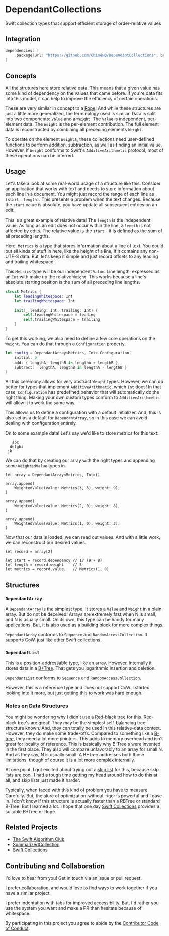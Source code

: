 # DependantCollections
Swift collection types that support efficient storage of order-relative values

## Integration

```swift
dependencies: [
    .package(url: "https://github.com/ChimeHQ/DependantCollections", branch: "main")
]
```

## Concepts

All the strutures here store relative data. This means that a given value has some kind of dependency on the values that came before. If you're data fits into this model, it can help to improve the efficiency of certain operations.

These are very similar in concept to a [Rope](https://en.wikipedia.org/wiki/Rope_(data_structure)). And while these structures are just a little more generalized, the terminology used is similar. Data is split into two components: `Value` and a `Weight`. The `Value` is independent, per-element data. The `Weight` is the per-element contribution. The full element data is reconstructed by combining all preceding elements `Weight`.

To operate on the element `Weight`s, these collections need user-defined functions to perform addition, subtraction, as well as finding an initial value. However, if `Weight` conforms to Swift's `AdditiveArithmetic` protocol, most of these operations can be inferred.

## Usage

Let's take a look at some real-world usage of a structure like this. Consider an application that works with text and needs to store information about each line in a document. You might just record the range of each line as `(start, length)`. This presents a problem when the text changes. Because the `start` value is absolute, you have update all subsequent entries on an edit.

This is a great example of relative data! The `length` is the independent value. As long as an edit does not occur within the line, a `length` is not affected by edits. The relative value is the `start` - it is defined as the sum of all preceding lengths.

Here, `Metrics` is a type that stores information about a line of text. You could put all kinds of stuff in here, like the height of a line, if it contains any non-UTF-8 data. But, let's keep it simple and just record offsets to any leading and trailing whitespace.

This `Metrics` type will be our independent `Value`. Line length, expressed as an `Int` with make up the relative `Weight`. This works because a line's absolute starting position is the sum of all preceding line lengths.

```swift
struct Metrics {
    let leadingWhitespace: Int
    let trailingWhitespace: Int
    
    init(_ leading: Int, trailing: Int) {
        self.leadingWhitespace = leading
        self.trailingWhitespace = trailing
    }
}
```

To get this working, we also need to define a few core operations on the `Weight`. You can do that through a `Configuration` property.

```swift
let config = DependantArray<Metrics, Int>.Configuration(
    initial: 0,
    add: { lengthA, lengthB in lengthA + lengthB },
    subtract:  lengthA, lengthB in lengthA - lengthB }
)
```

All this ceremony allows for very abstract `Weight` types. However, we can do better for types that implement `AdditiveArithmetic`, which `Int` does! In that case, `Configuration` has predefined behavior that will automatically do the right thing. Making your own custom types conform to `AdditiveArithmetic` will allow it to work the same way.

This allows us to define a configuration with a default initializer. And, this is also set as a default for `DependantArray`, so in this case we can avoid dealing with configuration entirely.

On to some example data! Let's say we'd like to store metrics for this text:

```
   abc   
  defghi
 jk
```

We can do that by creating our array with the right types and appending some `WeightedValue` types in.

```
let array = DependantArray<Metrics, Int>()

array.append(
    WeightedValue(value: Metrics(3, 3), weight: 9),
)

array.append(
    WeightedValue(value: Metrics(2, 0), weight: 8),
)

array.append(
    WeightedValue(value: Metrics(1, 0), weight: 3),
)

```

Now that our data is loaded, we can read out values. And with a little work, we can reconstruct our desired values.

```
let record = array[2]

let start = record.dependency // 17 (9 + 8)
let length = record.weight    // 3
let metrics = record.value.   // Metrics(1, 0)
```

## Structures

### `DependantArray`

A `DependantArray` is the simplest type. It stores a `Value` and `Weight` in a plain array. But do not be deceived! Arrays are extremely fast when N is small, and N is usually small. On its own, this type can be handy for many applications. But, it is also used as a building block for more complex things.

`DependantArray` conforms to `Sequence` and `RandomAccessCollection`. It supports CoW, just like other Swift collections.

### `DependantList`

This is a position-addressable type, like an array. However, internally it stores data in a [B+Tree](https://en.wikipedia.org/wiki/B%2B_tree). That gets you logarithmic insertion and deletion.

`DependantList` conforms to `Sequence` and `RandomAccessCollection`.

However, this is a reference type and does not support CoW. I started looking into it more, but just getting this to work was hard enough.

### Notes on Data Structures

You might be wondering why I didn't use a [Red-black tree](https://en.wikipedia.org/wiki/Red–black_tree) for this. Red-black tree's are great! They may be the simplest self-balancing tree structure known. And, they can totally be used in this relative-data context. However, they do make some trade-offs. Compared to something like a [B-tree](https://en.wikipedia.org/wiki/B-tree), they need a lot more pointers. This adds to memory overhead and isn't great for locality of reference. This is basically why B-Tree's were invented in the first place. They also will compare unfavorably to an array for small N. And as they say, N is usually small. A B+Tree addresses both these limitations, though of course it is a lot more complex internally.

At one point, I got excited about trying out a [skip list](https://en.wikipedia.org/wiki/Skip_list) for this, because skip lists are cool. I had a tough time getting my head around how to do this at all, and skip lists just made it harder.

Typically, when faced with this kind of problem you have to measure. Carefully. But, the alure of optimization-without-rigor is powerful and I gave in. I don't know if this structure is actually faster than a RBTree or standard B-Tree. But I learned a lot. I hope that one day [Swift Collections](https://github.com/apple/swift-collections) provides a suitable B+Tree or Rope.

## Related Projects

- [The Swift Algorithm Club](https://github.com/kodecocodes/swift-algorithm-club)
- [SummarizedCollection](https://github.com/jessegrosjean/SummarizedCollection)
- [Swift Collections](https://github.com/apple/swift-collections)

## Contributing and Collaboration

I'd love to hear from you! Get in touch via an issue or pull request.

I prefer collaboration, and would love to find ways to work together if you have a similar project.

I prefer indentation with tabs for improved accessibility. But, I'd rather you use the system you want and make a PR than hesitate because of whitespace.

By participating in this project you agree to abide by the [Contributor Code of Conduct](CODE_OF_CONDUCT.md).
